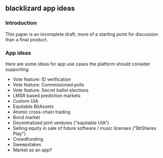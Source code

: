## blacklizard app ideas

### Introduction

This paper is an incomplete draft, more of a starting point for discussion than a final product.

### App ideas

Here are some ideas for app use cases the platform should consider supporting.

- Vote feature: ID verification
- Vote feature: Commissioned polls
- Vote feature: Secret ballot elections
- LMSR based prediction markets
- Custom UIA
- Equitable BitAssets
- Atomic cross-chain trading
- Bond market
- Decentralized joint ventures ("equitable UIA")
- Selling equity in sale of future software / music licenses ("BitShares Play")
- Crowdfunding
- Sweepstakes
- Market as an app?
